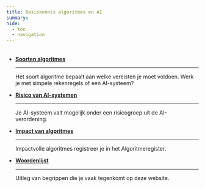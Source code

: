 ```yaml
---
title: Basiskennis algoritmes en AI
summary:
hide:
  - toc
  - navigation
---
```


<div style="margin-top:32px;" class="grid cards" markdown>


-   [__Soorten algoritmes__](soorten-algoritmes.md)
    
    ---

    Het soort algoritme bepaalt aan welke vereisten je moet voldoen. Werk je met simpele rekenregels of een AI-systeem?

-   [__Risico van AI-systemen__](risico-van-ai-systemen.md)

    ---

    Je AI-systeem valt mogelijk onder een risicogroep uit de AI-verordening.

-   [__Impact van algoritmes__](impact-van-algoritmes.md)

    ---

    Impactvolle algoritmes registreer je in het Algoritmeregister.

-   [__Woordenlijst__](definities.md)

    ---

    Uitleg van begrippen die je vaak tegenkomt op deze website.

</div>

